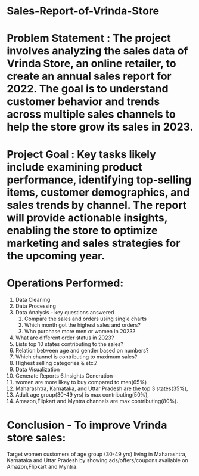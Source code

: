 # Sales-Report-of-Vrinda-Store

# Problem Statement : The project involves analyzing the sales data of Vrinda Store, an online retailer, to create an annual sales report for 2022. The goal is to understand customer behavior and trends across multiple sales channels to help the store grow its sales in 2023. 

# Project Goal : Key tasks likely include examining product performance, identifying top-selling items, customer demographics, and sales trends by channel. The report will provide actionable insights, enabling the store to optimize marketing and sales strategies for the upcoming year.

# Operations Performed:

1. Data Cleaning
2. Data Processing 
3. Data Analysis - key questions answered
   1. Compare the sales and orders using single charts
   2. Which month got the highest sales and orders?
   3. Who purchase more men or women in 2023?
 5. What are different order status in 2023?
 6. Lists top 10 states contributing to the sales?
 7. Relation between age and gender based on numbers?
 8. Which channel is contributing to maximum sales?
 9. Highest selling categories & etc.?
4. Data Visualization
5. Generate Reports
6.Insights Generation - 
 1. women are more likey to buy compared to men(65%) 
 2. Maharashtra, Karnataka, and Uttar Pradesh are the top 3 states(35%), 
 3. Adult age group(30-49 yrs) is max contributing(50%), 
 4. Amazon,Flipkart and Myntra channels are max contributing(80%).

# Conclusion - To improve Vrinda store sales:
Target women customers of age group (30-49 yrs) living in Maharashtra, Karnataka and Uttar Pradesh by showing ads/offers/coupons available on Amazon,Flipkart and Myntra.
